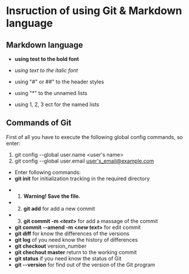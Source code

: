 # Insruction of using Git & Markdown language

## Markdown language

-   **using **test** to the bold font**

-   *using *text* to the italic font*

-   using "#" or ##" to the header styles

-   using "\*" to the unnamed lists

*   using 1, 2, 3 ect for the named lists

## Commands of Git

First of all you have to execute the following global config commands, so enter:

1. git config --global user.name <user's name>
2. git config --global user.email <user's_email@example.com>

-   Enter following commands:
-   **git init** for initialization tracking in the required directory

*   1. **Warning! Save the file.**
*   2. **git add** for add a new commit
*   3. **git commit -m <_text_>** for add a massage of the commit
*   **git commit --amend -m <_new text_>** for edit commit
*   **git diff** for know the differences of the versions
*   **git log** of you need know the history of differences
*   **git checkout** version_number
*   **git chechout master** return to the working commit
*   **git status** if you need know the status of Git
*   **git --version** for find out of the version of the Git program
